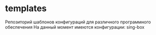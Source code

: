# templates
Репозиторий шаблонов конфигураций для различного программного обеспечения
На данный момент имеются конфигурации:
  sing-box
